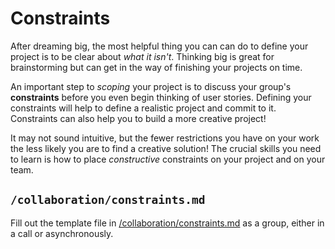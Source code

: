 # Constraints

After dreaming big, the most helpful thing you can can do to define your project
is to be clear about _what it isn't_. Thinking big is great for brainstorming
but can get in the way of finishing your projects on time.

An important step to _scoping_ your project is to discuss your group's
**constraints** before you even begin thinking of user stories. Defining your
constraints will help to define a realistic project and commit to it.
Constraints can also help you to build a more creative project!

It may not sound intuitive, but the fewer restrictions you have on your work the
less likely you are to find a creative solution! The crucial skills you need to
learn is how to place _constructive_ constraints on your project and on your
team.

## `/collaboration/constraints.md`

Fill out the template file in [/collaboration/constraints.md](../constraints.md)
as a group, either in a call or asynchronously.
